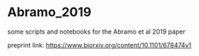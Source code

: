 # Abramo_2019
some scripts and notebooks for the Abramo et al 2019 paper

preprint link: https://www.biorxiv.org/content/10.1101/678474v1
